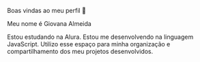 Boas vindas ao meu perfil 💙

Meu nome é Giovana Almeida

Estou estudando na Alura.
Estou me desenvolvendo na linguagem JavaScript.
Utilizo esse espaço para minha organização e compartilhamento dos meu projetos desenvolvidos.
